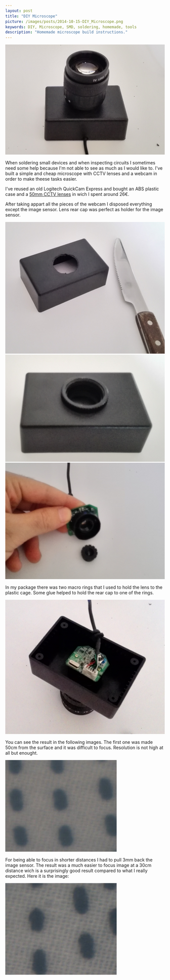 ```yaml
---
layout: post
title: "DIY Microscope"
picture: /images/posts/2014-10-15-DIY_Microscope.png
keywords: DIY, Microscope, SMD, soldering, homemade, tools
description: "Homemade microscope build instructions."
---
```


<img class="img img-rounded img-responsive center-block" title="DIY Microscope" alt="diymicroscope" src="/images/posts/2014-10-15-DIY_Microscope.png" />

When soldering small devices and when inspecting circuits I sometimes need some help because I'm not able to see as much as I would like to. I've built a simple and cheap microscope with CCTV lenses and a webcam in 
order to make theese tasks easier.

<!--more-->

I've reused an old Logitech QuickCam Express and bought an ABS plastic case and a [50mm CCTV lenses](http://www.dx.com/p/50mm-f1-4-c-mount-cctv-lens-set-w-macro-rings-for-milc-black-144836#.VD6bN-LwyCi) in wich I 
spent around 26€.

After taking appart all the pieces of the webcam I disposed everything except the image sensor. Lens rear cap was perfect as holder for the image sensor.

<img class="img img-rounded img-responsive center-block" title="Plastic Cage" alt="plasticcage" src="/images/posts/2014-10-15-Plastic_cage.png" />

<img class="img img-rounded img-responsive center-block" title="Plastic cage with rings" alt="plasticcagerings" src="/images/posts/2014-10-15-Cage_rings.png" />

<img class="img img-rounded img-responsive center-block" title="Image sensor" alt="imgsensor" src="/images/posts/2014-10-15-Image_sensor.png" />

In my package there was two macro rings that I used to hold the lens to the plastic cage. Some glue helped to hold the rear cap to one of the rings.

<img class="img img-rounded img-responsive center-block" title="Image sensor" alt="imgsensor" src="/images/posts/2014-10-15-Almost_done.png" />

You can see the result in the following images. The first one was made 50cm from the surface and it was difficult to focus. Resolution is not high at all but enought.

<img class="img img-rounded img-responsive center-block" title="Result" alt="imgsensor" src="/images/posts/2014-10-15-Result.jpg" />

For being able to focus in shorter distances I had to pull 3mm back the image sensor. The result was a much easier to focus image at a 30cm distance wich is a surprisingly good result compared to what I really 
expected. Here it is the image:

<img class="img img-rounded img-responsive center-block" title="Result" alt="result2" src="/images/posts/2014-10-15-Result_spacer.jpg" />

